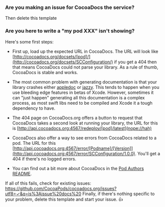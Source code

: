 ### Are you making an issue for CocoaDocs the service? 

Then delete this template

### Are you here to write a "my pod XXX" isn't showing?

Here's some first steps:

* First up, load up the expected URL in CocoaDocs. The URL will look like [http://cocoadocs.org/docsets/[pod]/](http://cocoadocs.org/docsets/SCConfiguration/) if you get a 404 then that means CocoaDocs could not parse your library. 
  As a rule of thumb, CocoaDocs is stable and works. 
  
* The most common problem with generating documentation is that your library crashes either [appledoc](http://appledoc.gentlebytes.com/appledoc/) or [jazzy](https://github.com/realm/jazzy). This tends to happen when you use bleeding edge features in betas of Xcode. However, sometimes it can "just happen" generating all this documentation is a complex process, as most swift libs need to be compiled and Xcode it a tough dependency to have.

* The 404 page on CocoaDocs.org offers a button to request that CocoaDocs takes a second look at running your library, the URL for this is [http://api.cocoadocs.org:4567/redeploy/[pod]/latest](nope://hah)
  
* CocoaDocs also offer a way to see errors from CocoaDocs related to a pod. The URL for this [http://api.cocoadocs.org:4567/error/[Podname]/[Version]](http://api.cocoadocs.org:4567/error/SCConfiguration/1.0.0). You'll get a 404 if there's no logged errors.
  
* You can find out a bit more about CocoaDocs in the [Pod Authors README](http://cocoadocs.org/readme/).

If all of this fails, check for existing issues: https://github.com/CocoaPods/cocoadocs.org/issues?utf8=✓&q=is%3Aissue%20docs%20
Finally, if there's nothing specific to your problem, delete this template and start your issue. :+1:
